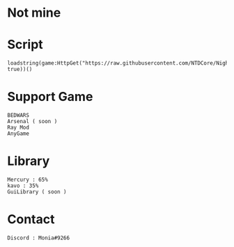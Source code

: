 # Not mine

# Script
```
loadstring(game:HttpGet("https://raw.githubusercontent.com/NTDCore/NightbedForRoblox/main/MainScript.lua", true))()
```

# Support Game

```
BEDWARS
Arsenal ( soon )
Ray Mod
AnyGame
```

# Library

```
Mercury : 65%
kavo : 35%
GuiLibrary ( soon )
```

# Contact

```
Discord : Monia#9266
```
